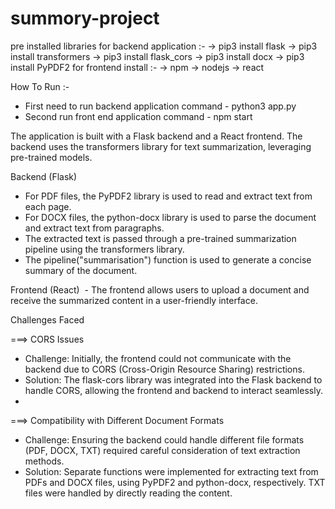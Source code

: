 # summory-project

pre installed libraries for backend application :-
  -> pip3 install flask
  -> pip3 install transformers
  -> pip3 install flask_cors
  -> pip3 install docx
  -> pip3 install PyPDF2
for frontend install :- 
  -> npm 
  -> nodejs
  -> react

How To Run :-
 - First need to run backend application
    command - python3 app.py
 - Second run front end application
    command - npm start

The application is built with a Flask backend and a React frontend. The backend uses the transformers library for text summarization, leveraging pre-trained models.

Backend (Flask)
- For PDF files, the PyPDF2 library is used to read and extract text from each page.
- For DOCX files, the python-docx library is used to parse the document and extract text from paragraphs.
- The extracted text is passed through a pre-trained summarization pipeline using the transformers library.
- The pipeline("summarisation") function is used to generate a concise summary of the document.


Frontend (React)  - The frontend allows users to upload a document and receive the summarized content in a user-friendly interface.

Challenges Faced

  ===> CORS Issues
* Challenge: Initially, the frontend could not communicate with the backend due to CORS (Cross-Origin Resource Sharing) restrictions.
* Solution: The flask-cors library was integrated into the Flask backend to handle CORS, allowing the frontend and backend to interact seamlessly.
* 
 ===> Compatibility with Different Document Formats
* Challenge: Ensuring the backend could handle different file formats (PDF, DOCX, TXT) required careful consideration of text extraction methods.
* Solution: Separate functions were implemented for extracting text from PDFs and DOCX files, using PyPDF2 and python-docx, respectively. TXT files were handled by directly reading the content.
